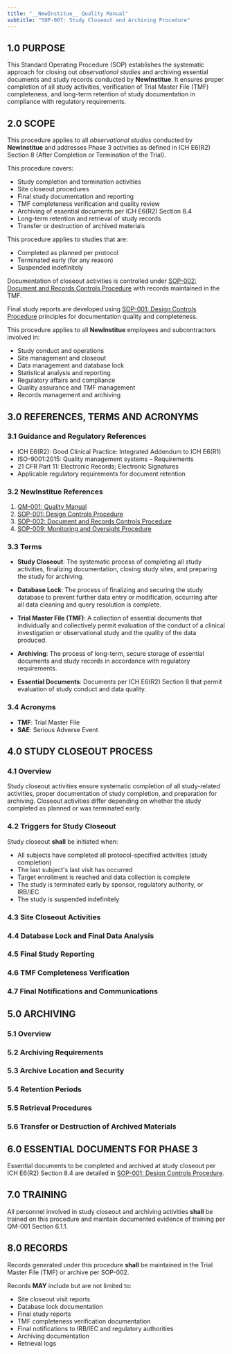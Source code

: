 ```yaml
---
title: "__NewInstitue__ Quality Manual"
subtitle: "SOP-007: Study Closeout and Archiving Procedure"
---
```


## 1.0 PURPOSE

This Standard Operating Procedure (SOP) establishes the systematic approach for
closing out *observational studies* and archiving essential documents and study
records conducted by __NewInstitue__. It ensures proper completion of all study
activities, verification of Trial Master File (TMF) completeness, and long-term
retention of study documentation in compliance with regulatory requirements.

## 2.0 SCOPE

This procedure applies to all *observational studies* conducted by
__NewInstitue__ and addresses Phase 3 activities as defined in ICH E6(R2)
Section 8 (After Completion or Termination of the Trial).

This procedure covers:

- Study completion and termination activities
- Site closeout procedures
- Final study documentation and reporting
- TMF completeness verification and quality review
- Archiving of essential documents per ICH E6(R2) Section 8.4
- Long-term retention and retrieval of study records
- Transfer or destruction of archived materials

This procedure applies to studies that are:
- Completed as planned per protocol
- Terminated early (for any reason)
- Suspended indefinitely

Documentation of closeout activities is controlled under
[SOP-002: Document and Records Controls Procedure](SOP-002--Document_and_Records_Controls_Procedure.md)
with records maintained in the TMF.

Final study reports are developed using
[SOP-001: Design Controls Procedure](SOP-001--Design_Controls_Procedure.md)
principles for documentation quality and completeness.

This procedure applies to all __NewInstitue__ employees and subcontractors
involved in:

- Study conduct and operations
- Site management and closeout
- Data management and database lock
- Statistical analysis and reporting
- Regulatory affairs and compliance
- Quality assurance and TMF management
- Records management and archiving

## 3.0 REFERENCES, TERMS AND ACRONYMS

### 3.1 Guidance and Regulatory References

- ICH E6(R2): Good Clinical Practice: Integrated Addendum to ICH E6(R1)
- ISO-9001:2015: Quality management systems – Requirements
- 21 CFR Part 11: Electronic Records; Electronic Signatures
- Applicable regulatory requirements for document retention

### 3.2 __NewInstitue__ References

1. [QM-001: Quality Manual](QM-001--QualityManual.md)
2. [SOP-001: Design Controls Procedure](SOP-001--Design_Controls_Procedure.md)
3. [SOP-002: Document and Records Controls Procedure](SOP-002--Document_and_Records_Controls_Procedure.md)
4. [SOP-009: Monitoring and Oversight Procedure](SOP-009--Monitoring_and_Oversight_Procedure.md)

### 3.3 Terms

-   **Study Closeout**: The systematic process of completing all study
    activities, finalizing documentation, closing study sites, and preparing
    the study for archiving.

-   **Database Lock**: The process of finalizing and securing the study
    database to prevent further data entry or modification, occurring after
    all data cleaning and query resolution is complete.

-   **Trial Master File (TMF)**: A collection of essential documents that
    individually and collectively permit evaluation of the conduct of a
    clinical investigation or observational study and the quality of the data
    produced.

-   **Archiving**: The process of long-term, secure storage of essential
    documents and study records in accordance with regulatory requirements.

-   **Essential Documents**: Documents per ICH E6(R2) Section 8 that permit
    evaluation of study conduct and data quality.

### 3.4 Acronyms

- **TMF**: Trial Master File
- **SAE**: Serious Adverse Event

## 4.0 STUDY CLOSEOUT PROCESS

### 4.1 Overview

Study closeout activities ensure systematic completion of all study-related
activities, proper documentation of study completion, and preparation for
archiving. Closeout activities differ depending on whether the study completed
as planned or was terminated early.

### 4.2 Triggers for Study Closeout

Study closeout **shall** be initiated when:

- All subjects have completed all protocol-specified activities (study
  completion)
- The last subject's last visit has occurred
- Target enrollment is reached and data collection is complete
- The study is terminated early by sponsor, regulatory authority, or IRB/IEC
- The study is suspended indefinitely

### 4.3 Site Closeout Activities

### 4.4 Database Lock and Final Data Analysis

### 4.5 Final Study Reporting

### 4.6 TMF Completeness Verification

### 4.7 Final Notifications and Communications

## 5.0 ARCHIVING

### 5.1 Overview

### 5.2 Archiving Requirements

### 5.3 Archive Location and Security

### 5.4 Retention Periods

### 5.5 Retrieval Procedures

### 5.6 Transfer or Destruction of Archived Materials

## 6.0 ESSENTIAL DOCUMENTS FOR PHASE 3

Essential documents to be completed and archived at study closeout per
ICH E6(R2) Section 8.4 are detailed in [SOP-001: Design Controls Procedure](SOP-001--Design_Controls_Procedure.md).

## 7.0 TRAINING

All personnel involved in study closeout and archiving activities **shall** be
trained on this procedure and maintain documented evidence of training per
QM-001 Section 6.1.1.

## 8.0 RECORDS

Records generated under this procedure **shall** be maintained in the Trial
Master File (TMF) or archive per SOP-002.

Records **MAY** include but are not limited to:
- Site closeout visit reports
- Database lock documentation
- Final study reports
- TMF completeness verification documentation
- Final notifications to IRB/IEC and regulatory authorities
- Archiving documentation
- Retrieval logs
